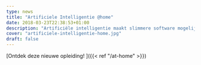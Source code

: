 ```yaml
---
type: news
title: "Artificiele Intelligentie @home"
date: 2018-03-23T22:38:53+01:00
description: "Artificiële intelligentie maakt slimmere software mogelijk dan ooit te voren. Machine learning laat toe om voorspellingen te maken op basis van de huidige data en historische data."
cover: "artificiele-intelligentie-home.jpg"
draft: false
---
```


[Ontdek deze nieuwe opleiding! ]({{< ref "/at-home" >}})
